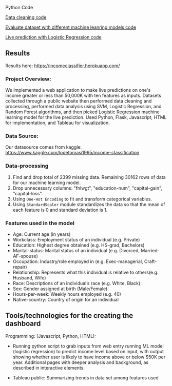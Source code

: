 Python Code

[Data cleaning code](https://github.com/lindaxie7/Income-Prediction/blob/main/data_cleaning.ipynb)

[Evaluate dataset with different machine leanring models code](https://github.com/lindaxie7/Income-Prediction/blob/main/income_ML_model.ipynb)

[Live prediction with Logistic Regression code](https://github.com/lindaxie7/Credit_Risk_Analysis/blob/main/credit_risk_resampling.ipynb)

## Results
Results here: https://incomeclassifier.herokuapp.com/

### Project Overview:
We implemented a web application to make live predictions on one's income greater or less than 50,000K with ten features as inputs. Datasets collected through a public website then performed data cleaning and processing, performed data analysis using SVM, Logistic Regression, and Random Forest algorithms, and then picked Logistic Regression machine learning model for the live prediction. Used Python, Flask, Javascript, HTML for implementation, and Tableau for visualization.


###  Data Source:
Our datasource comes from kaggle: https://www.kaggle.com/lodetomasi1995/income-classification


### Data-processing
1.	Find and drop total of 2399 missing data. Remaining 30162 rows of data for our machine learning model.
2.	Drop unnecessary columns: "fnlwgt", "education-num", "capital-gain", "capital-loss".
3.	Using `One-Hot Encoding` to fit and transform categorical variables.
4.	Using `StandardScaler` module standardizes the data so that the mean of each feature is 0 and standard deviation is 1.

### Features used in the model
- Age: Current age (in years)
- Workclass: Employment status of an individual (e.g.	Private)
- Education: Highest degree obtained (e.g. HS-grad, Bachelors)
- Marital-status: Marital status of an individual (e.g. Divorced, Married-AF-spouse)
- Occupation: Industry/role employed in (e.g. Exec-managerial, Craft-repair)
- Relationship: Represents what this individual is relative to others(e.g. Husband, Wife)
- Race: Descriptions of an individual’s race (e.g. White, Black)
- Sex: Gender assigned at birth (Male/Female)
- Hours-per-week: Weekly hours employed (e.g. 40)
- Native-country: Country of origin for an individual


## Tools/technologies for the creating the dashboard

Programming: (Javascript, Python, HTML):

* Running python script to grab inputs from web entry running ML model (logistic regression) to predict income level based on input, with output showing whether user is likely to have income above or below $50K per year. Additional pages with deeper analysis and background, as described in interactive elements.

* Tableau public: Summarizing trends in data set among features used


